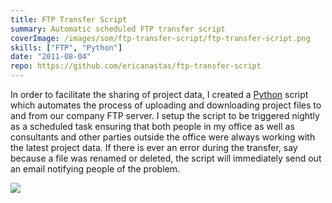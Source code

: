 ```yaml
---
title: FTP Transfer Script
summary: Automatic scheduled FTP transfer script
coverImage: /images/som/ftp-transfer-script/ftp-transfer-script.png
skills: ["FTP", "Python"]
date: "2011-08-04"
repo: https://github.com/ericanastas/ftp-transfer-script
---
```


In order to facilitate the sharing of project data, I created a [Python](http://www.python.org/) script which automates the process of uploading and downloading project files to and from our company FTP server. I setup the script to be triggered nightly as a scheduled task ensuring that both people in my office as well as consultants and other parties outside the office were always working with the latest project data. If there is ever an error during the transfer, say because a file was renamed or deleted, the script will immediately send out an email notifying people of the problem.

![](/images/som/ftp-transfer-script/ftp-transfer-script2.png)
